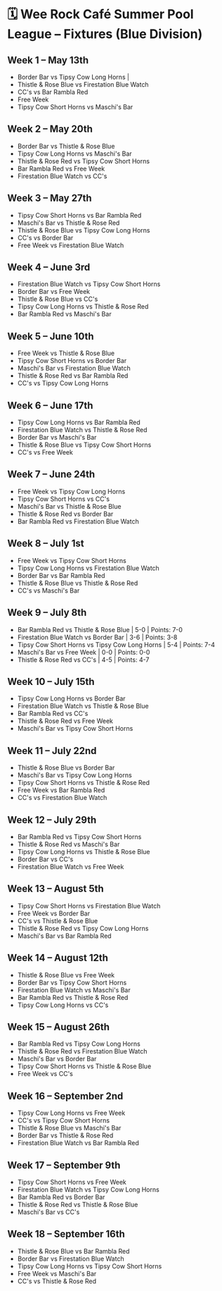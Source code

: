 # 🗓️ Wee Rock Café Summer Pool League – Fixtures (Blue Division)

## Week 1 – May 13th
- Border Bar vs Tipsy Cow Long Horns  | 
- Thistle & Rose Blue vs Firestation Blue Watch  
- CC's vs Bar Rambla Red  
- Free Week  
- Tipsy Cow Short Horns vs Maschi's Bar  

## Week 2 – May 20th
- Border Bar vs Thistle & Rose Blue  
- Tipsy Cow Long Horns vs Maschi's Bar  
- Thistle & Rose Red vs Tipsy Cow Short Horns  
- Bar Rambla Red vs Free Week  
- Firestation Blue Watch vs CC's  

## Week 3 – May 27th
- Tipsy Cow Short Horns vs Bar Rambla Red  
- Maschi's Bar vs Thistle & Rose Red  
- Thistle & Rose Blue vs Tipsy Cow Long Horns  
- CC's vs Border Bar  
- Free Week vs Firestation Blue Watch  

## Week 4 – June 3rd
- Firestation Blue Watch vs Tipsy Cow Short Horns  
- Border Bar vs Free Week  
- Thistle & Rose Blue vs CC's  
- Tipsy Cow Long Horns vs Thistle & Rose Red  
- Bar Rambla Red vs Maschi's Bar  

## Week 5 – June 10th
- Free Week vs Thistle & Rose Blue  
- Tipsy Cow Short Horns vs Border Bar  
- Maschi's Bar vs Firestation Blue Watch  
- Thistle & Rose Red vs Bar Rambla Red  
- CC's vs Tipsy Cow Long Horns  

## Week 6 – June 17th
- Tipsy Cow Long Horns vs Bar Rambla Red  
- Firestation Blue Watch vs Thistle & Rose Red  
- Border Bar vs Maschi's Bar  
- Thistle & Rose Blue vs Tipsy Cow Short Horns  
- CC's vs Free Week  

## Week 7 – June 24th
- Free Week vs Tipsy Cow Long Horns  
- Tipsy Cow Short Horns vs CC's  
- Maschi's Bar vs Thistle & Rose Blue  
- Thistle & Rose Red vs Border Bar  
- Bar Rambla Red vs Firestation Blue Watch  

## Week 8 – July 1st
- Free Week vs Tipsy Cow Short Horns  
- Tipsy Cow Long Horns vs Firestation Blue Watch  
- Border Bar vs Bar Rambla Red  
- Thistle & Rose Blue vs Thistle & Rose Red  
- CC's vs Maschi's Bar  

## Week 9 – July 8th
- Bar Rambla Red vs Thistle & Rose Blue | 5-0 | Points: 7-0
- Firestation Blue Watch vs Border Bar | 3-6 | Points: 3-8
- Tipsy Cow Short Horns vs Tipsy Cow Long Horns | 5-4 | Points: 7-4
- Maschi's Bar vs Free Week | 0-0 | Points: 0-0
- Thistle & Rose Red vs CC's | 4-5 | Points: 4-7

## Week 10 – July 15th
- Tipsy Cow Long Horns vs Border Bar  
- Firestation Blue Watch vs Thistle & Rose Blue  
- Bar Rambla Red vs CC's  
- Thistle & Rose Red vs Free Week  
- Maschi's Bar vs Tipsy Cow Short Horns  

## Week 11 – July 22nd
- Thistle & Rose Blue vs Border Bar  
- Maschi's Bar vs Tipsy Cow Long Horns  
- Tipsy Cow Short Horns vs Thistle & Rose Red  
- Free Week vs Bar Rambla Red  
- CC's vs Firestation Blue Watch  

## Week 12 – July 29th
- Bar Rambla Red vs Tipsy Cow Short Horns  
- Thistle & Rose Red vs Maschi's Bar  
- Tipsy Cow Long Horns vs Thistle & Rose Blue  
- Border Bar vs CC's  
- Firestation Blue Watch vs Free Week  

## Week 13 – August 5th
- Tipsy Cow Short Horns vs Firestation Blue Watch  
- Free Week vs Border Bar  
- CC's vs Thistle & Rose Blue  
- Thistle & Rose Red vs Tipsy Cow Long Horns  
- Maschi's Bar vs Bar Rambla Red  

## Week 14 – August 12th
- Thistle & Rose Blue vs Free Week  
- Border Bar vs Tipsy Cow Short Horns  
- Firestation Blue Watch vs Maschi's Bar  
- Bar Rambla Red vs Thistle & Rose Red  
- Tipsy Cow Long Horns vs CC's  

## Week 15 – August 26th
- Bar Rambla Red vs Tipsy Cow Long Horns  
- Thistle & Rose Red vs Firestation Blue Watch  
- Maschi's Bar vs Border Bar  
- Tipsy Cow Short Horns vs Thistle & Rose Blue  
- Free Week vs CC's  

## Week 16 – September 2nd
- Tipsy Cow Long Horns vs Free Week  
- CC's vs Tipsy Cow Short Horns  
- Thistle & Rose Blue vs Maschi's Bar  
- Border Bar vs Thistle & Rose Red  
- Firestation Blue Watch vs Bar Rambla Red  

## Week 17 – September 9th
- Tipsy Cow Short Horns vs Free Week  
- Firestation Blue Watch vs Tipsy Cow Long Horns  
- Bar Rambla Red vs Border Bar  
- Thistle & Rose Red vs Thistle & Rose Blue  
- Maschi's Bar vs CC's  

## Week 18 – September 16th
- Thistle & Rose Blue vs Bar Rambla Red  
- Border Bar vs Firestation Blue Watch  
- Tipsy Cow Long Horns vs Tipsy Cow Short Horns  
- Free Week vs Maschi's Bar  
- CC's vs Thistle & Rose Red  
